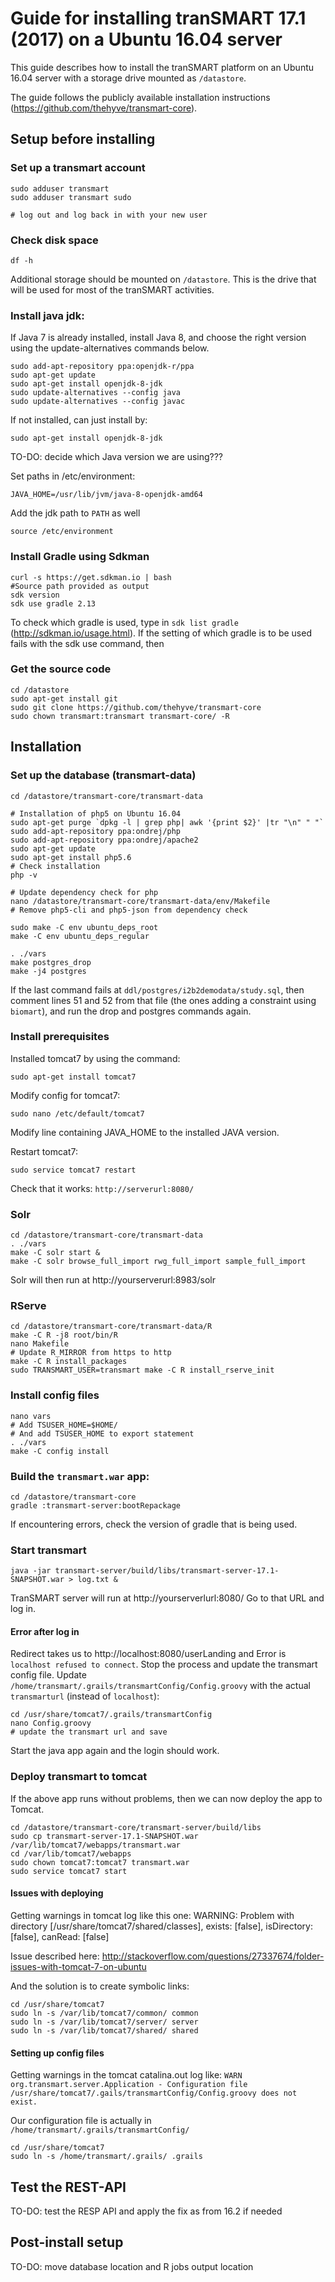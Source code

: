 # Guide for installing tranSMART 17.1 (2017) on a Ubuntu 16.04 server

This guide describes how to install the tranSMART platform on an Ubuntu 16.04 server with a storage drive mounted as `/datastore`.  

The guide follows the publicly available installation instructions (https://github.com/thehyve/transmart-core).

## Setup before installing

### Set up a transmart account

```
sudo adduser transmart
sudo adduser transmart sudo
  
# log out and log back in with your new user
```

### Check disk space

`df -h`

Additional storage should be mounted on `/datastore`. This is the drive that will be used for most of the tranSMART activities.

### Install java jdk: 

If Java 7 is already installed, install Java 8, and choose the right version using the update-alternatives commands below.

```
sudo add-apt-repository ppa:openjdk-r/ppa
sudo apt-get update
sudo apt-get install openjdk-8-jdk
sudo update-alternatives --config java
sudo update-alternatives --config javac
```

If not installed, can just install by:

```
sudo apt-get install openjdk-8-jdk
```

TO-DO: decide which Java version we are using???

Set paths in /etc/environment: 

`JAVA_HOME=/usr/lib/jvm/java-8-openjdk-amd64`

Add the jdk path to `PATH` as well 

`source /etc/environment`

### Install Gradle using Sdkman

```
curl -s https://get.sdkman.io | bash
#Source path provided as output
sdk version
sdk use gradle 2.13
```

To check which gradle is used, type in `sdk list gradle` (http://sdkman.io/usage.html).
If the setting of which gradle is to be used fails with the sdk use command, then 

### Get the source code

```
cd /datastore
sudo apt-get install git
sudo git clone https://github.com/thehyve/transmart-core
sudo chown transmart:transmart transmart-core/ -R
```

## Installation

### Set up the database (transmart-data)

```
cd /datastore/transmart-core/transmart-data

# Installation of php5 on Ubuntu 16.04
sudo apt-get purge `dpkg -l | grep php| awk '{print $2}' |tr "\n" " "`
sudo add-apt-repository ppa:ondrej/php
sudo add-apt-repository ppa:ondrej/apache2
sudo apt-get update
sudo apt-get install php5.6
# Check installation
php -v

# Update dependency check for php
nano /datastore/transmart-core/transmart-data/env/Makefile
# Remove php5-cli and php5-json from dependency check

sudo make -C env ubuntu_deps_root
make -C env ubuntu_deps_regular

. ./vars
make postgres_drop
make -j4 postgres
```

If the last command fails at `ddl/postgres/i2b2demodata/study.sql`, then comment lines 51 and 52 from that file (the ones adding a constraint using `biomart`), and run the drop and postgres commands again.

### Install prerequisites

Installed tomcat7 by using the command:

```sudo apt-get install tomcat7```

Modify config for tomcat7:

```sudo nano /etc/default/tomcat7```

Modify line containing JAVA_HOME to the installed JAVA version.

Restart tomcat7:

```sudo service tomcat7 restart```

Check that it works: `http://serverurl:8080/`

### Solr

```
cd /datastore/transmart-core/transmart-data
. ./vars
make -C solr start &
make -C solr browse_full_import rwg_full_import sample_full_import
```

Solr will then run at http://yourserverurl:8983/solr

### RServe

```
cd /datastore/transmart-core/transmart-data/R
make -C R -j8 root/bin/R
nano Makefile
# Update R_MIRROR from https to http
make -C R install_packages
sudo TRANSMART_USER=transmart make -C R install_rserve_init
```

### Install config files

```
nano vars
# Add TSUSER_HOME=$HOME/
# And add TSUSER_HOME to export statement
. ./vars
make -C config install
```

### Build the `transmart.war` app:

```
cd /datastore/transmart-core
gradle :transmart-server:bootRepackage
```

If encountering errors, check the version of gradle that is being used.

### Start transmart

```
java -jar transmart-server/build/libs/transmart-server-17.1-SNAPSHOT.war > log.txt &
```

TranSMART server will run at http://yourserverlurl:8080/
Go to that URL and log in.

#### Error after log in
Redirect takes us to http://localhost:8080/userLanding and Error is `localhost refused to connect`. Stop the process and update the transmart config file. Update `/home/transmart/.grails/transmartConfig/Config.groovy` with the actual `transmarturl` (instead of `localhost`):
```
cd /usr/share/tomcat7/.grails/transmartConfig
nano Config.groovy
# update the transmart url and save
```
Start the java app again and the login should work.

### Deploy transmart to tomcat

If the above app runs without problems, then we can now deploy the app to Tomcat.

```
cd /datastore/transmart-core/transmart-server/build/libs
sudo cp transmart-server-17.1-SNAPSHOT.war /var/lib/tomcat7/webapps/transmart.war
cd /var/lib/tomcat7/webapps
sudo chown tomcat7:tomcat7 transmart.war
sudo service tomcat7 start
```

#### Issues with deploying

Getting warnings in tomcat log like this one: WARNING: Problem with directory [/usr/share/tomcat7/shared/classes], exists: [false], isDirectory: [false], canRead: [false]

Issue described here: http://stackoverflow.com/questions/27337674/folder-issues-with-tomcat-7-on-ubuntu

And the solution is to create symbolic links:

```
cd /usr/share/tomcat7
sudo ln -s /var/lib/tomcat7/common/ common
sudo ln -s /var/lib/tomcat7/server/ server
sudo ln -s /var/lib/tomcat7/shared/ shared
```

#### Setting up config files

Getting warnings in the tomcat catalina.out log like: `WARN org.transmart.server.Application - Configuration file /usr/share/tomcat7/.gails/transmartConfig/Config.groovy does not exist.`

Our configuration file is actually in `/home/transmart/.grails/transmartConfig/`

```
cd /usr/share/tomcat7
sudo ln -s /home/transmart/.grails/ .grails
```

## Test the REST-API

TO-DO: test the RESP API and apply the fix as from 16.2 if needed


## Post-install setup

TO-DO: move database location and R jobs output location
